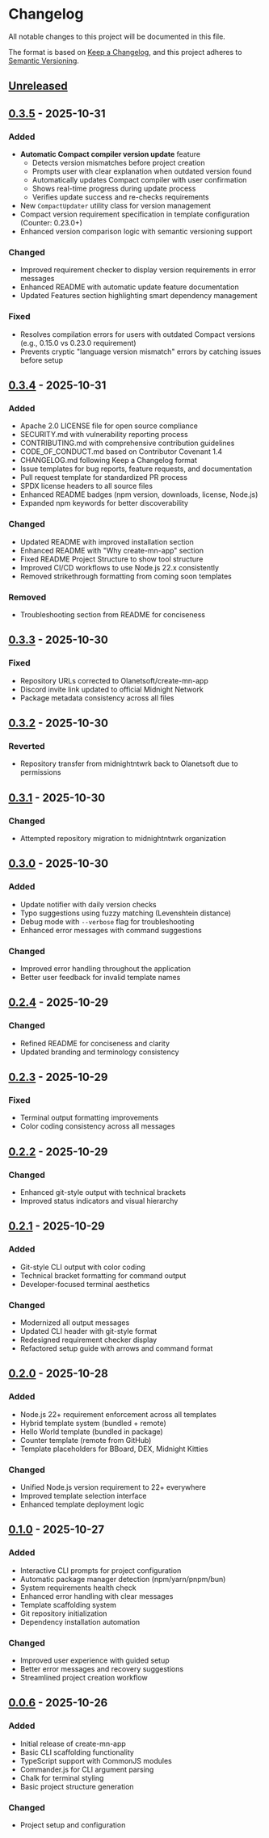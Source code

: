 # Changelog

All notable changes to this project will be documented in this file.

The format is based on [Keep a Changelog](https://keepachangelog.com/en/1.0.0/),
and this project adheres to [Semantic Versioning](https://semver.org/spec/v2.0.0.html).

## [Unreleased]

## [0.3.5] - 2025-10-31

### Added

- **Automatic Compact compiler version update** feature
  - Detects version mismatches before project creation
  - Prompts user with clear explanation when outdated version found
  - Automatically updates Compact compiler with user confirmation
  - Shows real-time progress during update process
  - Verifies update success and re-checks requirements
- New `CompactUpdater` utility class for version management
- Compact version requirement specification in template configuration (Counter: 0.23.0+)
- Enhanced version comparison logic with semantic versioning support

### Changed

- Improved requirement checker to display version requirements in error messages
- Enhanced README with automatic update feature documentation
- Updated Features section highlighting smart dependency management

### Fixed

- Resolves compilation errors for users with outdated Compact versions (e.g., 0.15.0 vs 0.23.0 requirement)
- Prevents cryptic "language version mismatch" errors by catching issues before setup

## [0.3.4] - 2025-10-31

### Added

- Apache 2.0 LICENSE file for open source compliance
- SECURITY.md with vulnerability reporting process
- CONTRIBUTING.md with comprehensive contribution guidelines
- CODE_OF_CONDUCT.md based on Contributor Covenant 1.4
- CHANGELOG.md following Keep a Changelog format
- Issue templates for bug reports, feature requests, and documentation
- Pull request template for standardized PR process
- SPDX license headers to all source files
- Enhanced README badges (npm version, downloads, license, Node.js)
- Expanded npm keywords for better discoverability

### Changed

- Updated README with improved installation section
- Enhanced README with "Why create-mn-app" section
- Fixed README Project Structure to show tool structure
- Improved CI/CD workflows to use Node.js 22.x consistently
- Removed strikethrough formatting from coming soon templates

### Removed

- Troubleshooting section from README for conciseness

## [0.3.3] - 2025-10-30

### Fixed

- Repository URLs corrected to Olanetsoft/create-mn-app
- Discord invite link updated to official Midnight Network
- Package metadata consistency across all files

## [0.3.2] - 2025-10-30

### Reverted

- Repository transfer from midnightntwrk back to Olanetsoft due to permissions

## [0.3.1] - 2025-10-30

### Changed

- Attempted repository migration to midnightntwrk organization

## [0.3.0] - 2025-10-30

### Added

- Update notifier with daily version checks
- Typo suggestions using fuzzy matching (Levenshtein distance)
- Debug mode with `--verbose` flag for troubleshooting
- Enhanced error messages with command suggestions

### Changed

- Improved error handling throughout the application
- Better user feedback for invalid template names

## [0.2.4] - 2025-10-29

### Changed

- Refined README for conciseness and clarity
- Updated branding and terminology consistency

## [0.2.3] - 2025-10-29

### Fixed

- Terminal output formatting improvements
- Color coding consistency across all messages

## [0.2.2] - 2025-10-29

### Changed

- Enhanced git-style output with technical brackets
- Improved status indicators and visual hierarchy

## [0.2.1] - 2025-10-29

### Added

- Git-style CLI output with color coding
- Technical bracket formatting for command output
- Developer-focused terminal aesthetics

### Changed

- Modernized all output messages
- Updated CLI header with git-style format
- Redesigned requirement checker display
- Refactored setup guide with arrows and command format

## [0.2.0] - 2025-10-28

### Added

- Node.js 22+ requirement enforcement across all templates
- Hybrid template system (bundled + remote)
- Hello World template (bundled in package)
- Counter template (remote from GitHub)
- Template placeholders for BBoard, DEX, Midnight Kitties

### Changed

- Unified Node.js version requirement to 22+ everywhere
- Improved template selection interface
- Enhanced template deployment logic

## [0.1.0] - 2025-10-27

### Added

- Interactive CLI prompts for project configuration
- Automatic package manager detection (npm/yarn/pnpm/bun)
- System requirements health check
- Enhanced error handling with clear messages
- Template scaffolding system
- Git repository initialization
- Dependency installation automation

### Changed

- Improved user experience with guided setup
- Better error messages and recovery suggestions
- Streamlined project creation workflow

## [0.0.6] - 2025-10-26

### Added

- Initial release of create-mn-app
- Basic CLI scaffolding functionality
- TypeScript support with CommonJS modules
- Commander.js for CLI argument parsing
- Chalk for terminal styling
- Basic project structure generation

### Changed

- Project setup and configuration

[Unreleased]: https://github.com/Olanetsoft/create-mn-app/compare/v0.3.5...HEAD
[0.3.5]: https://github.com/Olanetsoft/create-mn-app/compare/v0.3.4...v0.3.5
[0.3.4]: https://github.com/Olanetsoft/create-mn-app/compare/v0.3.3...v0.3.4
[0.3.3]: https://github.com/Olanetsoft/create-mn-app/compare/v0.3.2...v0.3.3
[0.3.2]: https://github.com/Olanetsoft/create-mn-app/compare/v0.3.1...v0.3.2
[0.3.1]: https://github.com/Olanetsoft/create-mn-app/compare/v0.3.0...v0.3.1
[0.3.0]: https://github.com/Olanetsoft/create-mn-app/compare/v0.2.4...v0.3.0
[0.2.4]: https://github.com/Olanetsoft/create-mn-app/compare/v0.2.3...v0.2.4
[0.2.3]: https://github.com/Olanetsoft/create-mn-app/compare/v0.2.2...v0.2.3
[0.2.2]: https://github.com/Olanetsoft/create-mn-app/compare/v0.2.1...v0.2.2
[0.2.1]: https://github.com/Olanetsoft/create-mn-app/compare/v0.2.0...v0.2.1
[0.2.0]: https://github.com/Olanetsoft/create-mn-app/compare/v0.1.0...v0.2.0
[0.1.0]: https://github.com/Olanetsoft/create-mn-app/compare/v0.0.6...v0.1.0
[0.0.6]: https://github.com/Olanetsoft/create-mn-app/releases/tag/v0.0.6
